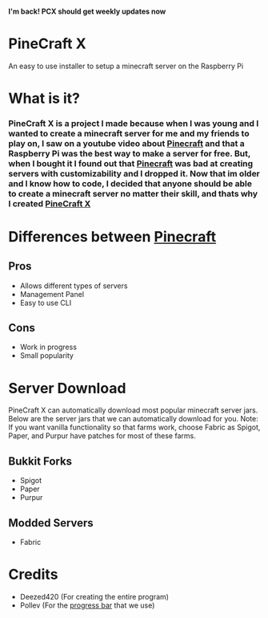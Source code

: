 #### I'm back! PCX should get weekly updates now

# PineCraft X
An easy to use installer to setup a minecraft server on the Raspberry Pi

# What is it?
### PineCraft X is a project I made because when I was young and I wanted to create a minecraft server for me and my friends to play on, I saw on a youtube video about [Pinecraft](https://github.com/Cat5TV/pinecraft) and that a Raspberry Pi was the best way to make a server for free. But, when I bought it I found out that [Pinecraft](https://github.com/Cat5TV/pinecraft) was bad at creating servers with customizability and I dropped it. Now that im older and I know how to code, I decided that anyone should be able to create a minecraft server no matter their skill, and thats why I created [PineCraft X](https://github.com/deezed420)

# Differences between [Pinecraft](https://github.com/Cat5TV/pinecraft)
## Pros
* Allows different types of servers
* Management Panel
* Easy to use CLI

## Cons
* Work in progress
* Small popularity

# Server Download
PineCraft X can automatically download most popular minecraft server jars. Below are the server jars that we can automatically download for you. Note: If you want vanilla
functionality so that farms work, choose Fabric as Spigot, Paper, and Purpur have
patches for most of these farms.

## Bukkit Forks
* Spigot
* Paper
* Purpur

## Modded Servers
* Fabric

# Credits
* Deezed420 (For creating the entire program)
* Pollev (For the [progress bar](https://github.com/pollev/python_progress_bar) that we use)
